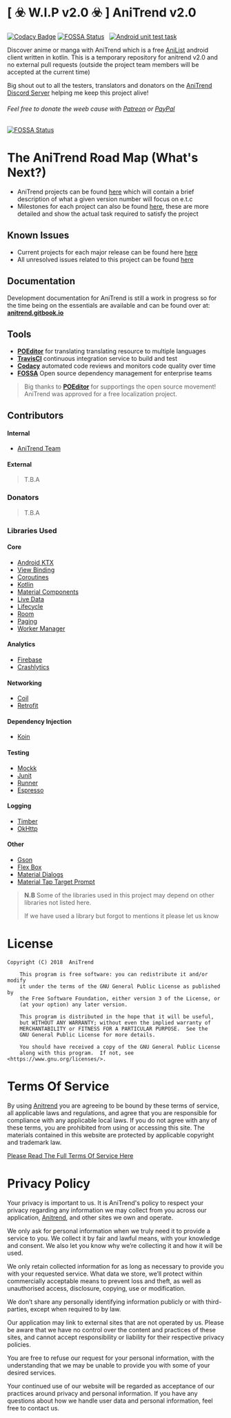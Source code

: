 # [ :biohazard: W.I.P v2.0 :biohazard: ] AniTrend v2.0

[![Codacy Badge](https://app.codacy.com/project/badge/Grade/744e6e9f58f642d6b0dd7bb628f4871e)](https://www.codacy.com/gh/AniTrend/anitrend-v2/dashboard?utm_source=github.com&amp;utm_medium=referral&amp;utm_content=AniTrend/anitrend-v2&amp;utm_campaign=Badge_Grade) [![FOSSA Status](https://app.fossa.io/api/projects/git%2Bgithub.com%2FAniTrend%2Fanitrend-v2.svg?type=shield)](https://app.fossa.io/projects/git%2Bgithub.com%2FAniTrend%2Fanitrend-v2?ref=badge_shield)
&nbsp; [![Android unit test task](https://github.com/AniTrend/anitrend-v2/actions/workflows/android-unit-test.yaml/badge.svg?branch=develop)](https://github.com/AniTrend/anitrend-v2/actions/workflows/android-unit-test.yaml)

Discover anime or manga with AniTrend which is a free [AniList](https://anilist.co) android client written in kotlin. This is a temporary repository for anitrend v2.0 and no external pull requests (outside the project team members will be accepted at the current time)

Big shout out to all the testers, translators and donators on the [AniTrend Discord Server](https://discord.gg/2wzTqnF) helping me keep this project alive!

###### Feel free to donate the weeb cause with [Patreon](https://www.patreon.com/wax911) or [PayPal](https://www.paypal.me/mmax9)

[![FOSSA Status](https://app.fossa.io/api/projects/git%2Bgithub.com%2FAniTrend%2Fanitrend-v2.svg?type=large)](https://app.fossa.io/projects/git%2Bgithub.com%2FAniTrend%2Fanitrend-v2?ref=badge_large)

# __The AniTrend Road Map (What's Next?)__

- AniTrend projects can be found [here](https://github.com/AniTrend/anitrend-v2/projects) which will contain a brief description of what a given version number will focus on e.t.c
- Milestones for each project can also be found [here](https://github.com/AniTrend/anitrend-v2/milestones), these are more detailed and show the actual task required to satisfy the project

## Known Issues

- Current projects for each major release can be found here [here](https://github.com/AniTrend/anitrend-v2/projects)
- All unresolved issues related to this project can be found [here](https://github.com/anitrend/anitrend-v2/issues?q=is%3Aopen+is%3Aissue)

## Documentation

Development documentation for AniTrend is still a work in progress so for the time being on the essentials are available and can be found over at: __[anitrend.gitbook.io](https://anitrend.gitbook.io/project/)__

## Tools

- **[POEditor](https://poeditor.com/join/project/dicYaYCroE)** for translating translating resource to multiple languages
- **[TravisCI](https://travis-ci.org/AniTrend/anitrend-v2)** continuous integration service to build and test
- **[Codacy](https://app.codacy.com/project/AniTrend/anitrend-v2)** automated code reviews and monitors code quality over time
- **[FOSSA](https://https://app.fossa.com)** Open source dependency management for enterprise teams

> Big thanks to **[POEditor](https://poeditor.com)** for supportings the open source movement! AniTrend was approved for a free localization project. 

## Contributors

#### Internal

- [AniTrend Team](https://github.com/orgs/AniTrend/people/)

#### External

> T.B.A

### Donators

> T.B.A

### Libraries Used

#### Core

- [Android KTX](https://developer.android.com/kotlin/ktx.html/)
- [View Binding](https://developer.android.com/topic/libraries/view-binding/)
- [Coroutines](https://kotlinlang.org/docs/reference/coroutines-overview.html/)
- [Kotlin](https://kotlinlang.org/)
- [Material Components](https://material.io/develop/android/docs/getting-started/)
- [Live Data](https://developer.android.com/topic/libraries/architecture/livedata/)
- [Lifecycle](https://developer.android.com/topic/libraries/architecture/lifecycle/)
- [Room](https://developer.android.com/topic/libraries/architecture/room)
- [Paging](https://developer.android.com/topic/libraries/architecture/paging/)
- [Worker Manager](https://developer.android.com/topic/libraries/architecture/workmanager/)

#### Analytics

- [Firebase](https://firebase.google.com/)
- [Crashlytics](https://fabric.io/kits/android/crashlytics/)

#### Networking

- [Coil](https://coil-kt.github.io/coil/)
- [Retrofit](https://square.github.io/retrofit/)

#### Dependency Injection

- [Koin](https://insert-koin.io/)

#### Testing

- [Mockk](https://mockk.io/)
- [Junit](https://developer.android.com/training/testing/junit-rules/)
- [Runner](https://developer.android.com/training/testing/junit-runner.html/)
- [Espresso](https://developer.android.com/training/testing/espresso/index.html/)

#### Logging

- [Timber](https://github.com/JakeWharton/timber/)
- [OkHttp](https://square.github.io/okhttp/)

#### Other

- [Gson](https://github.com/google/gson/)
- [Flex Box](https://github.com/google/flexbox-layout/)
- [Material Dialogs](https://github.com/afollestad/material-dialogs/)
- [Material Tap Target Prompt](https://sjwall.github.io/MaterialTapTargetPrompt/)

> **N.B** 
> Some of the libraries used in this project may depend on other libraries
> not listed here. 
> 
> If we have used a library but forgot to mentions it please let us know 

# License

```
Copyright (C) 2018  AniTrend

    This program is free software: you can redistribute it and/or modify
    it under the terms of the GNU General Public License as published by
    the Free Software Foundation, either version 3 of the License, or
    (at your option) any later version.

    This program is distributed in the hope that it will be useful,
    but WITHOUT ANY WARRANTY; without even the implied warranty of
    MERCHANTABILITY or FITNESS FOR A PARTICULAR PURPOSE.  See the
    GNU General Public License for more details.

    You should have received a copy of the GNU General Public License
    along with this program.  If not, see <https://www.gnu.org/licenses/>.
```

# Terms Of Service

By using [Anitrend](https://play.google.com/store/apps/details?id=com.mxt.anitrend) you are agreeing to be bound by these terms of service, all applicable laws and regulations, and agree that you are responsible for compliance with any applicable local laws. If you do not agree with any of these terms, you are prohibited from using or accessing this site. The materials contained in this website are protected by applicable copyright and trademark law.

[Please Read The Full Terms Of Service Here](https://github.com/AniTrend/anitrend-v2/blob/master/TERMS_OF_SERVICE.md)

# Privacy Policy

Your privacy is important to us. It is AniTrend's policy to respect your privacy regarding any information we may collect from you across our application, [Anitrend](https://play.google.com/store/apps/details?id=com.mxt.anitrend), and other sites we own and operate.

We only ask for personal information when we truly need it to provide a service to you. We collect it by fair and lawful means, with your knowledge and consent. We also let you know why we’re collecting it and how it will be used.

We only retain collected information for as long as necessary to provide you with your requested service. What data we store, we’ll protect within commercially acceptable means to prevent loss and theft, as well as unauthorised access, disclosure, copying, use or modification.

We don’t share any personally identifying information publicly or with third-parties, except when required to by law.

Our application may link to external sites that are not operated by us. Please be aware that we have no control over the content and practices of these sites, and cannot accept responsibility or liability for their respective privacy policies.

You are free to refuse our request for your personal information, with the understanding that we may be unable to provide you with some of your desired services.

Your continued use of our website will be regarded as acceptance of our practices around privacy and personal information. If you have any questions about how we handle user data and personal information, feel free to contact us.
